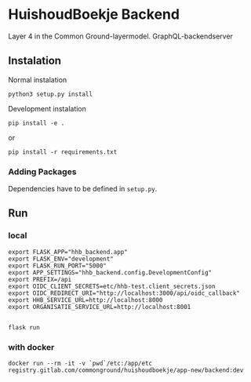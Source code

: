 
# HuishoudBoekje Backend
Layer 4 in the Common Ground-layermodel. GraphQL-backendserver

## Instalation
Normal instalation

```
python3 setup.py install
```

Development instalation
```
pip install -e .
```
or
```
pip install -r requirements.txt
```
     
### Adding Packages

Dependencies have to be defined in `setup.py`.

## Run 

### local

```shell script
export FLASK_APP="hhb_backend.app"
export FLASK_ENV="development"
export FLASK_RUN_PORT="5000"
export APP_SETTINGS="hhb_backend.config.DevelopmentConfig"
export PREFIX=/api
export OIDC_CLIENT_SECRETS=etc/hhb-test.client_secrets.json
export OIDC_REDIRECT_URI="http://localhost:3000/api/oidc_callback"
export HHB_SERVICE_URL=http://localhost:8000
export ORGANISATIE_SERVICE_URL=http://localhost:8001


flask run
```

### with docker

```shell script
docker run --rm -it -v `pwd`/etc:/app/etc registry.gitlab.com/commonground/huishoudboekje/app-new/backend:dev
```

